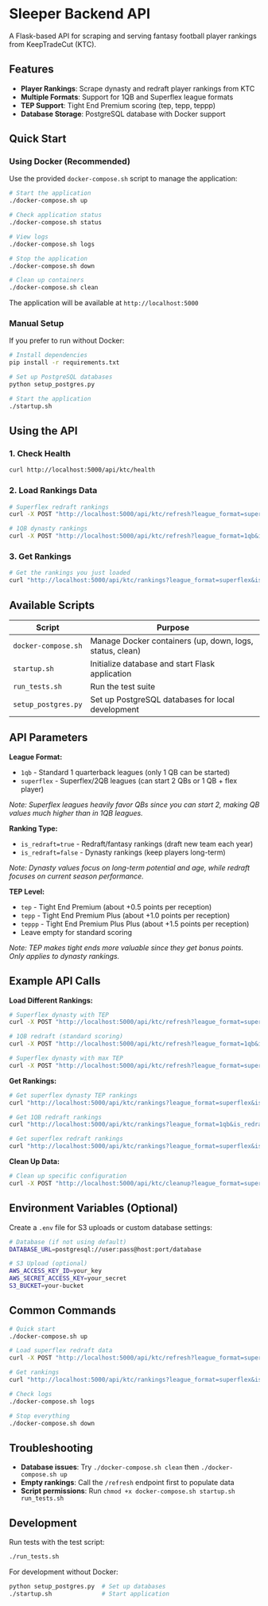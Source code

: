 # Sleeper Backend API

A Flask-based API for scraping and serving fantasy football player rankings from KeepTradeCut (KTC).

## Features

- **Player Rankings**: Scrape dynasty and redraft player rankings from KTC
- **Multiple Formats**: Support for 1QB and Superflex league formats  
- **TEP Support**: Tight End Premium scoring (tep, tepp, teppp)
- **Database Storage**: PostgreSQL database with Docker support

## Quick Start

### Using Docker (Recommended)

Use the provided `docker-compose.sh` script to manage the application:

```bash
# Start the application
./docker-compose.sh up

# Check application status
./docker-compose.sh status

# View logs
./docker-compose.sh logs

# Stop the application
./docker-compose.sh down

# Clean up containers
./docker-compose.sh clean
```

The application will be available at `http://localhost:5000`

### Manual Setup

If you prefer to run without Docker:

```bash
# Install dependencies
pip install -r requirements.txt

# Set up PostgreSQL databases
python setup_postgres.py

# Start the application
./startup.sh
```

## Using the API

### 1. Check Health

```bash
curl http://localhost:5000/api/ktc/health
```

### 2. Load Rankings Data

```bash
# Superflex redraft rankings
curl -X POST "http://localhost:5000/api/ktc/refresh?league_format=superflex&is_redraft=true&tep_level=tep"

# 1QB dynasty rankings
curl -X POST "http://localhost:5000/api/ktc/refresh?league_format=1qb&is_redraft=false&tep_level=tep"
```

### 3. Get Rankings

```bash
# Get the rankings you just loaded
curl "http://localhost:5000/api/ktc/rankings?league_format=superflex&is_redraft=true&tep_level=tep"
```

## Available Scripts

| Script | Purpose |
|--------|---------|
| `docker-compose.sh` | Manage Docker containers (up, down, logs, status, clean) |
| `startup.sh` | Initialize database and start Flask application |
| `run_tests.sh` | Run the test suite |
| `setup_postgres.py` | Set up PostgreSQL databases for local development |

## API Parameters

**League Format:**

- `1qb` - Standard 1 quarterback leagues (only 1 QB can be started)
- `superflex` - Superflex/2QB leagues (can start 2 QBs or 1 QB + flex player)

*Note: Superflex leagues heavily favor QBs since you can start 2, making QB values much higher than in 1QB leagues.*

**Ranking Type:**

- `is_redraft=true` - Redraft/fantasy rankings (draft new team each year)
- `is_redraft=false` - Dynasty rankings (keep players long-term)

*Note: Dynasty values focus on long-term potential and age, while redraft focuses on current season performance.*

**TEP Level:**

- `tep` - Tight End Premium (about +0.5 points per reception)
- `tepp` - Tight End Premium Plus (about +1.0 points per reception)  
- `teppp` - Tight End Premium Plus Plus (about +1.5 points per reception)
- Leave empty for standard scoring

*Note: TEP makes tight ends more valuable since they get bonus points. Only applies to dynasty rankings.*

## Example API Calls

**Load Different Rankings:**

```bash
# Superflex dynasty with TEP
curl -X POST "http://localhost:5000/api/ktc/refresh?league_format=superflex&is_redraft=false&tep_level=tep"

# 1QB redraft (standard scoring)
curl -X POST "http://localhost:5000/api/ktc/refresh?league_format=1qb&is_redraft=true"

# Superflex dynasty with max TEP
curl -X POST "http://localhost:5000/api/ktc/refresh?league_format=superflex&is_redraft=false&tep_level=teppp"
```

**Get Rankings:**

```bash
# Get superflex dynasty TEP rankings
curl "http://localhost:5000/api/ktc/rankings?league_format=superflex&is_redraft=false&tep_level=tep"

# Get 1QB redraft rankings
curl "http://localhost:5000/api/ktc/rankings?league_format=1qb&is_redraft=true"

# Get superflex redraft rankings
curl "http://localhost:5000/api/ktc/rankings?league_format=superflex&is_redraft=true"
```

**Clean Up Data:**

```bash
# Clean up specific configuration
curl -X POST "http://localhost:5000/api/ktc/cleanup?league_format=superflex&is_redraft=false&tep_level=tep"
```

## Environment Variables (Optional)

Create a `.env` file for S3 uploads or custom database settings:

```bash
# Database (if not using default)
DATABASE_URL=postgresql://user:pass@host:port/database

# S3 Upload (optional)
AWS_ACCESS_KEY_ID=your_key
AWS_SECRET_ACCESS_KEY=your_secret
S3_BUCKET=your-bucket
```

## Common Commands

```bash
# Quick start
./docker-compose.sh up

# Load superflex redraft data
curl -X POST "http://localhost:5000/api/ktc/refresh?league_format=superflex&is_redraft=true&tep_level=tep"

# Get rankings
curl "http://localhost:5000/api/ktc/rankings?league_format=superflex&is_redraft=true&tep_level=tep"

# Check logs
./docker-compose.sh logs

# Stop everything
./docker-compose.sh down
```

## Troubleshooting

- **Database issues**: Try `./docker-compose.sh clean` then `./docker-compose.sh up`
- **Empty rankings**: Call the `/refresh` endpoint first to populate data
- **Script permissions**: Run `chmod +x docker-compose.sh startup.sh run_tests.sh`

## Development

Run tests with the test script:

```bash
./run_tests.sh
```

For development without Docker:

```bash
python setup_postgres.py  # Set up databases
./startup.sh              # Start application
```
